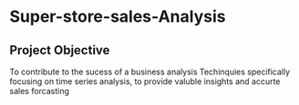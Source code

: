 # Super-store-sales-Analysis
## Project Objective
To contribute to the sucess of a business analysis Techinquies specifically focusing on time series analysis, to provide valuble insights and accurte sales forcasting
